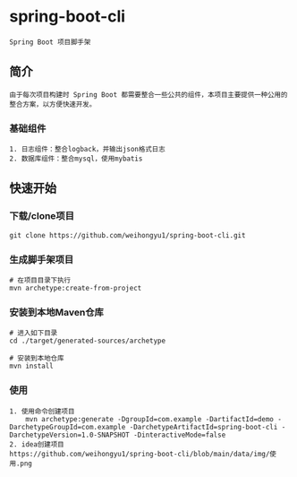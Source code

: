 # spring-boot-cli
    Spring Boot 项目脚手架

## 简介
    由于每次项目构建时 Spring Boot 都需要整合一些公共的组件，本项目主要提供一种公用的整合方案，以方便快速开发。
### 基础组件
    1. 日志组件：整合logback，并输出json格式日志
    2. 数据库组件：整合mysql，使用mybatis

## 快速开始
### 下载/clone项目
    git clone https://github.com/weihongyu1/spring-boot-cli.git
### 生成脚手架项目
    # 在项目目录下执行
    mvn archetype:create-from-project
### 安装到本地Maven仓库
    # 进入如下目录
    cd ./target/generated-sources/archetype

    # 安装到本地仓库
    mvn install
### 使用
    1. 使用命令创建项目
        mvn archetype:generate -DgroupId=com.example -DartifactId=demo -DarchetypeGroupId=com.example -DarchetypeArtifactId=spring-boot-cli -DarchetypeVersion=1.0-SNAPSHOT -DinteractiveMode=false
    2. idea创建项目
    https://github.com/weihongyu1/spring-boot-cli/blob/main/data/img/使用.png